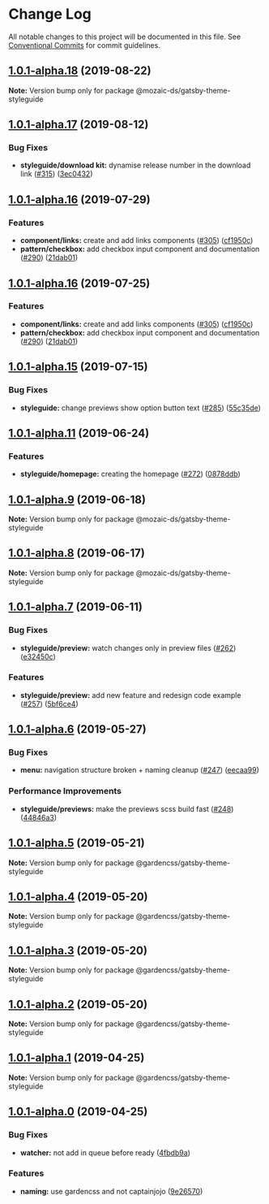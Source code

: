 # Change Log

All notable changes to this project will be documented in this file.
See [Conventional Commits](https://conventionalcommits.org) for commit guidelines.

## [1.0.1-alpha.18](https://github.com/adeo/mozaic-design-system/compare/v1.0.1-alpha.17...v1.0.1-alpha.18) (2019-08-22)

**Note:** Version bump only for package @mozaic-ds/gatsby-theme-styleguide





## [1.0.1-alpha.17](https://github.com/adeo/mozaic-design-system/compare/v1.0.1-alpha.16...v1.0.1-alpha.17) (2019-08-12)


### Bug Fixes

* **styleguide/download kit:** dynamise release number in the download link ([#315](https://github.com/adeo/mozaic-design-system/issues/315)) ([3ec0432](https://github.com/adeo/mozaic-design-system/commit/3ec0432))





## [1.0.1-alpha.16](https://github.com/adeo/design-system--styleguide/compare/v1.0.1-alpha.15...v1.0.1-alpha.16) (2019-07-29)


### Features

* **component/links:** create and add links components ([#305](https://github.com/adeo/design-system--styleguide/issues/305)) ([cf1950c](https://github.com/adeo/design-system--styleguide/commit/cf1950c))
* **pattern/checkbox:** add checkbox input component and documentation ([#290](https://github.com/adeo/design-system--styleguide/issues/290)) ([21dab01](https://github.com/adeo/design-system--styleguide/commit/21dab01))





## [1.0.1-alpha.16](https://github.com/adeo/design-system--styleguide/compare/v1.0.1-alpha.15...v1.0.1-alpha.16) (2019-07-25)


### Features

* **component/links:** create and add links components ([#305](https://github.com/adeo/design-system--styleguide/issues/305)) ([cf1950c](https://github.com/adeo/design-system--styleguide/commit/cf1950c))
* **pattern/checkbox:** add checkbox input component and documentation ([#290](https://github.com/adeo/design-system--styleguide/issues/290)) ([21dab01](https://github.com/adeo/design-system--styleguide/commit/21dab01))





## [1.0.1-alpha.15](https://github.com/adeo/design-system--styleguide/compare/v1.0.1-alpha.14...v1.0.1-alpha.15) (2019-07-15)


### Bug Fixes

* **styleguide:** change previews show option button text ([#285](https://github.com/adeo/design-system--styleguide/issues/285)) ([55c35de](https://github.com/adeo/design-system--styleguide/commit/55c35de))





## [1.0.1-alpha.11](https://github.com/adeo/design-system--styleguide/compare/v1.0.1-alpha.10...v1.0.1-alpha.11) (2019-06-24)


### Features

* **styleguide/homepage:** creating the homepage ([#272](https://github.com/adeo/design-system--styleguide/issues/272)) ([0878ddb](https://github.com/adeo/design-system--styleguide/commit/0878ddb))





## [1.0.1-alpha.9](https://github.com/adeo/design-system--styleguide/compare/v1.0.1-alpha.7...v1.0.1-alpha.9) (2019-06-18)

**Note:** Version bump only for package @mozaic-ds/gatsby-theme-styleguide





## [1.0.1-alpha.8](https://github.com/adeo/design-system--styleguide/compare/v1.0.1-alpha.7...v1.0.1-alpha.8) (2019-06-17)

**Note:** Version bump only for package @mozaic-ds/gatsby-theme-styleguide





## [1.0.1-alpha.7](https://github.com/adeo/design-system--styleguide/compare/v1.0.1-alpha.6...v1.0.1-alpha.7) (2019-06-11)


### Bug Fixes

* **styleguide/preview:** watch changes only in preview files ([#262](https://github.com/adeo/design-system--styleguide/issues/262)) ([e32450c](https://github.com/adeo/design-system--styleguide/commit/e32450c))


### Features

* **styleguide/preview:** add new feature and redesign code example ([#257](https://github.com/adeo/design-system--styleguide/issues/257)) ([5bf6ce4](https://github.com/adeo/design-system--styleguide/commit/5bf6ce4))





## [1.0.1-alpha.6](https://github.com/adeo/design-system--styleguide/compare/v1.0.1-alpha.5...v1.0.1-alpha.6) (2019-05-27)


### Bug Fixes

* **menu:** navigation structure broken + naming cleanup ([#247](https://github.com/adeo/design-system--styleguide/issues/247)) ([eecaa99](https://github.com/adeo/design-system--styleguide/commit/eecaa99))


### Performance Improvements

* **styleguide/previews:** make the previews scss build fast ([#248](https://github.com/adeo/design-system--styleguide/issues/248)) ([44846a3](https://github.com/adeo/design-system--styleguide/commit/44846a3))





## [1.0.1-alpha.5](https://github.com/adeo/design-system--front-end/compare/v1.0.1-alpha.4...v1.0.1-alpha.5) (2019-05-21)

**Note:** Version bump only for package @gardencss/gatsby-theme-styleguide





## [1.0.1-alpha.4](https://github.com/adeo/design-system--front-end/compare/v0.0.12...v1.0.1-alpha.4) (2019-05-20)

**Note:** Version bump only for package @gardencss/gatsby-theme-styleguide





## [1.0.1-alpha.3](https://github.com/adeo/design-system--front-end/compare/v0.0.12...v1.0.1-alpha.3) (2019-05-20)

**Note:** Version bump only for package @gardencss/gatsby-theme-styleguide





## [1.0.1-alpha.2](https://github.com/adeo/design-system--front-end/compare/v0.0.12...v1.0.1-alpha.2) (2019-05-20)

**Note:** Version bump only for package @gardencss/gatsby-theme-styleguide





## [1.0.1-alpha.1](https://github.com/adeo/design-system--styleguide/compare/v1.0.1-alpha.0...v1.0.1-alpha.1) (2019-04-25)

**Note:** Version bump only for package @gardencss/gatsby-theme-styleguide





## [1.0.1-alpha.0](https://github.com/adeo/design-system--styleguide/compare/v0.0.11...v1.0.1-alpha.0) (2019-04-25)


### Bug Fixes

* **watcher:** not add in queue before ready ([4fbdb9a](https://github.com/adeo/design-system--styleguide/commit/4fbdb9a))


### Features

* **naming:** use gardencss and not captainjojo ([9e26570](https://github.com/adeo/design-system--styleguide/commit/9e26570))
